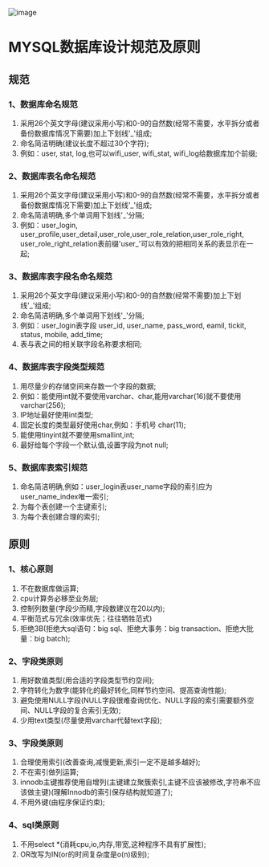 ![image](http://cdn.happyjuzi.com/juzi-pc/pc1.6.2/img/new_logo.png)
# MYSQL数据库设计规范及原则
## 规范 
###     1、数据库命名规范
1. 采用26个英文字母(建议采用小写)和0-9的自然数(经常不需要，水平拆分或者备份数据库情况下需要)加上下划线'_'组成;
2. 命名简洁明确(建议长度不超过30个字符);
3. 例如：user, stat, log,也可以wifi_user, wifi_stat, wifi_log给数据库加个前缀;

###     2、数据库表名命名规范
1. 采用26个英文字母(建议采用小写)和0-9的自然数(经常不需要，水平拆分或者备份数据库情况下需要)加上下划线'_'组成;
2. 命名简洁明确,多个单词用下划线'_'分隔;
3. 例如：user_login, user_profile,user_detail,user_role,user_role_relation,user_role_right, user_role_right_relation表前缀'user_'可以有效的把相同关系的表显示在一起;
         
###     3、数据库表字段名命名规范
1. 采用26个英文字母(建议采用小写)和0-9的自然数(经常不需要)加上下划线'_'组成;
2. 命名简洁明确,多个单词用下划线'_'分隔;
3. 例如：user_login表字段 user_id, user_name, pass_word, eamil, tickit, status, mobile, add_time;
4. 表与表之间的相关联字段名称要求相同;

###    4、数据库表字段类型规范
1. 用尽量少的存储空间来存数一个字段的数据;
2.  例如：能使用int就不要使用varchar、char,能用varchar(16)就不要使用varchar(256);
3. IP地址最好使用int类型;
4. 固定长度的类型最好使用char,例如：手机号 char(11);
5. 能使用tinyint就不要使用smallint,int;
6. 最好给每个字段一个默认值,设置字段为not null; 

###     5、数据库表索引规范
1. 命名简洁明确,例如：user_login表user_name字段的索引应为user_name_index唯一索引;
2. 为每个表创建一个主键索引;
3. 为每个表创建合理的索引;

## 原则
### 1、核心原则
1. 不在数据库做运算;
2. cpu计算务必移至业务层;
3. 控制列数量(字段少而精,字段数建议在20以内);
4. 平衡范式与冗余(效率优先；往往牺牲范式)
5. 拒绝3B(拒绝大sql语句：big sql、拒绝大事务：big transaction、拒绝大批量：big batch);
 
### 2、字段类原则
1. 用好数值类型(用合适的字段类型节约空间);
2. 字符转化为数字(能转化的最好转化,同样节约空间、提高查询性能);
3. 避免使用NULL字段(NULL字段很难查询优化、NULL字段的索引需要额外空间、NULL字段的复合索引无效);
4.    少用text类型(尽量使用varchar代替text字段);

### 3、字段类原则
1. 合理使用索引(改善查询,减慢更新,索引一定不是越多越好);
2. 不在索引做列运算;
3. innodb主键推荐使用自增列(主键建立聚簇索引,主键不应该被修改,字符串不应该做主键)(理解Innodb的索引保存结构就知道了);
4. 不用外键(由程序保证约束);

### 4、sql类原则
1. 不用select *(消耗cpu,io,内存,带宽,这种程序不具有扩展性);
2. OR改写为IN(or的时间复杂度是o(n)级别);

